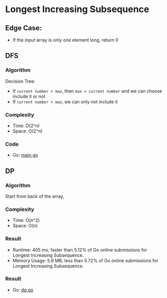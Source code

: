 # Longest Increasing Subsequence


## Edge Case:

- If the input array is only one element long, return 0

## DFS


### Algorithm

Decision Tree:
- If `current number > max`, then `max = current number` and we can choose include it or not
- If `current number < max`, we can only not include it

### Complexity

- Time: O(2^n)
- Space: O(2^n)

### Code

- Go: [main.go](#maingo)

## DP


### Algorithm

Start from back of the array, 

### Complexity

- Time: O(n^2)
- Space: O(n)

### Result

- Runtime: 405 ms, faster than 5.12% of Go online submissions for Longest Increasing Subsequence.
- Memory Usage: 5.9 MB, less than 5.72% of Go online submissions for Longest Increasing Subsequence.

### Result

- Go: [dp.go](#dpgo)
